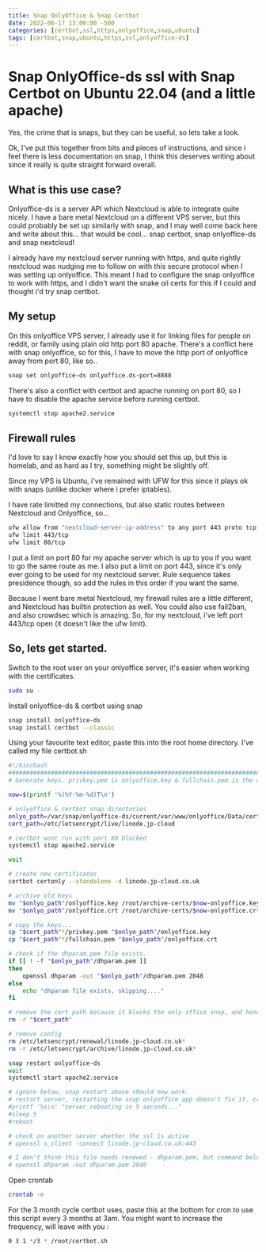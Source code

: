 ```yaml
---
title: Snap OnlyOffice & Snap Certbot
date: 2022-06-17 13:00:00 -500
categories: [certbot,ssl,https,onlyoffice,snap,ubuntu]
tags: [certbot,snap,ubuntu,https,ssl,onlyoffice-ds]
---
```

# Snap OnlyOffice-ds ssl with Snap Certbot on Ubuntu 22.04 (and a little apache)

Yes, the crime that is snaps, but they can be useful, so lets take a look.

Ok, I've put this together from bits and pieces of instructions, and since i feel there is less documentation on snap, I think this deserves writing about since it really is quite straight forward overall.

## What is this use case?

Onlyoffice-ds is a server API which Nextcloud is able to integrate quite nicely. I have a bare metal Nextcloud on a different VPS server, but this could probably be set up similarly with snap, and I may well come back here and write about this... that would be cool... snap certbot, snap onlyoffice-ds and snap nextcloud!

I already have my nextcloud server running with https, and quite rightly nextcloud was nudging me to follow on with this secure protocol when I was setting up onlyoffice. This meant I had to configure the snap onlyoffice to work with https, and I didn't want the snake oil certs for this if I could and thought i'd try snap certbot.

## My setup

On this onlyoffice VPS server, I already use it for linking files for people on reddit, or family using plain old http port 80 apache. There's a conflict here with snap onlyoffice, so for this, I have to move the http port of onlyoffice away from port 80, like so..

```bash
snap set onlyoffice-ds onlyoffice.ds-port=8888
```

There's also a conflict with certbot and apache running on port 80, so I have to disable the apache service before running certbot.

```bash
systemctl stop apache2.service
```

## Firewall rules

I'd love to say I know exactly how you should set this up, but this is homelab, and as hard as I try, something might be slightly off.

Since my VPS is Ubuntu, i've remained with UFW for this since it plays ok with snaps (unlike docker where i prefer iptables).

I have rate limitted my connections, but also static routes between Nextcloud and Onlyoffice, so...

```bash
ufw allow from "nextcloud-server-ip-address" to any port 443 proto tcp
ufw limit 443/tcp
ufw limit 80/tcp
```
I put a limit on port 80 for my apache server which is up to you if you want to go the same route as me. I also put a limit on port 443, since it's only ever going to be used for my nextcloud server. Rule sequence takes presidence though, so add the rules in this order if you want the same.

Because I went bare metal Nextcloud, my firewall rules are a little different, and Nextcloud has builtin protection as well. You could also use fail2ban, and also crowdsec which is amazing. So, for my nextcloud, i've left port 443/tcp open (it doesn't like the ufw limit).

## So, lets get started.

Switch to the root user on your onlyoffice server, it's easier when working with the certificates.
```bash
sudo su -
```

Install onlyoffice-ds & certbot using snap
```bash
snap install onlyoffice-ds
snap install certbot --classic
```


Using your favourite text editor, paste this into the root home directory. I've called my file certbot.sh

```bash
#!/bin/bash
##################################################################################
# Generate keys. privkey.pem is onlyoffice.key & fullchain.pem is the onlyoffice.crt

now=$(printf '%(%Y-%m-%d)T\n')

# onlyoffice & certbot snap directories
onlyo_path=/var/snap/onlyoffice-ds/current/var/www/onlyoffice/Data/certs
cert_path=/etc/letsencrypt/live/linode.jp-cloud

# certbot wont run with port 80 blocked
systemctl stop apache2.service

wait

# create new certificates
certbot certonly --standalone -d linode.jp-cloud.co.uk

# archive old keys
mv "$onlyo_path"/onlyoffice.key /root/archive-certs/$now-onlyoffice.key
mv "$onlyo_path"/onlyoffice.crt /root/archive-certs/$now-onlyoffice.crt

# copy the keys...
cp "$cert_path"*/privkey.pem "$onlyo_path"/onlyoffice.key
cp "$cert_path"*/fullchain.pem "$onlyo_path"/onlyoffice.crt

# check if the dhparam.pem file exists.
if [[ ! -f "$onlyo_path"/dhparam.pem ]]
then
	openssl dhparam -out "$onlyo_path"/dhparam.pem 2048
else
	echo "dhparam file exists, skipping...."
fi

# remove the cert path because it blocks the only office snap, and hence we will write a cronjob to renew this.
rm -r "$cert_path"

# remove config
rm /etc/letsencrypt/renewal/linode.jp-cloud.co.uk*
rm -r /etc/letsencrypt/archive/linode.jp-cloud.co.uk*

snap restart onlyoffice-ds
wait
systemctl start apache2.service

# ignore below, snap restart above should now work.
# restart server, restarting the snap onlyoffice app doesn't fix it. crontab for 3am every 3 months
#printf '%s\n' "server rebooting in 5 seconds..."
#sleep 5
#reboot

# check on another server whether the ssl is active
# openssl s_client -connect linode.jp-cloud.co.uk:443

# I don't think this file needs renewed - dhparam.pem, but command below.
# openssl dhparam -out dhparam.pem 2048
```

Open crontab
```bash
crontab -e
```
For the 3 month cycle certbot uses, paste this at the bottom for cron to use this script every 3 months at 3am. You might want to increase the frequency, will leave with you :
```bash
0 3 1 */3 * /root/certbot.sh
```